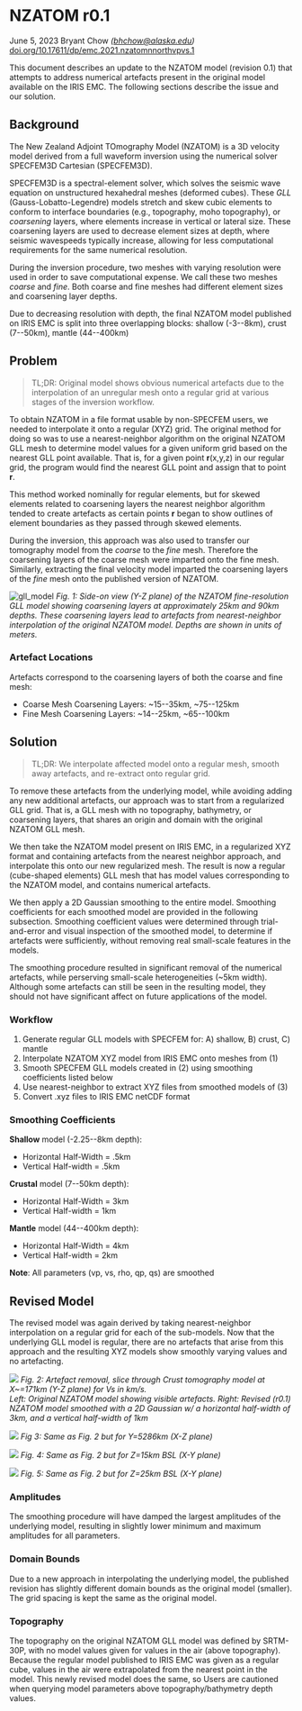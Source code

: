 # NZATOM r0.1

June 5, 2023 
Bryant Chow *(bhchow@alaska.edu)*  
[doi.org/10.17611/dp/emc.2021.nzatomnnorthvpvs.1](https://doi.org/10.17611/dp/emc.2021.nzatomnnorthvpvs.1)

This document describes an update to the NZATOM model (revision 0.1) that 
attempts to address numerical artefacts present in the original model available
on the IRIS EMC. The following sections describe the issue and our solution.

## Background

The New Zealand Adjoint TOmography Model (NZATOM) is a 3D velocity model 
derived from a full waveform inversion using the numerical solver SPECFEM3D
Cartesian (SPECFEM3D). 

SPECFEM3D is a spectral-element solver, which solves the seismic wave equation on 
unstructured hexahedral meshes (deformed cubes). 
These *GLL* (Gauss-Lobatto-Legendre) models stretch and skew cubic elements to
conform to interface boundaries (e.g., topography, moho topography), or 
*coarsening* layers, where elements increase in vertical or lateral size. These
coarsening layers are used to decrease element sizes at depth, where seismic 
wavespeeds typically increase, allowing for less computational requirements
for the same numerical resolution. 

During the inversion procedure, two meshes with varying resolution were used
in order to save computational expense. We call these two meshes *coarse* 
and *fine*. Both coarse and fine meshes had different element sizes and
coarsening layer depths.

Due to decreasing resolution with depth, the final NZATOM model published on 
IRIS EMC is split into three overlapping blocks: shallow (-3--8km), 
crust (7--50km), mantle (44--400km)

## Problem

> TL;DR: Original model shows obvious numerical artefacts due to the 
  interpolation of an unregular mesh onto a regular grid at various stages 
  of the inversion workflow.

To obtain NZATOM in a file format usable by non-SPECFEM users, we needed to 
interpolate it onto a regular (XYZ) grid. The original method for doing so
was to use a nearest-neighbor algorithm on the original NZATOM GLL mesh to 
determine model values for a given uniform grid based on the nearest GLL point
available. That is, for a given point **r**(x,y,z) in our regular grid, the 
program would find the nearest GLL point and assign that to point **r**.

This method worked nominally for regular elements, but for skewed elements 
related to coarsening layers the nearest neighbor algorithm tended to create
artefacts as certain points **r** began to show outlines of element
boundaries as they passed through skewed elements.

During the inversion, this approach was also used to transfer our tomography 
model from the *coarse* to the *fine* mesh. Therefore the coarsening layers
of the coarse mesh were imparted onto the fine mesh. Similarly, extracting the
final velocity model imparted the coarsening layers of the *fine* mesh onto 
the published version of NZATOM.

![gll_model](https://user-images.githubusercontent.com/23055374/243476592-4078655a-1bef-48de-9341-9b6e1de34b37.png)
*Fig. 1: Side-on view (Y-Z plane) of the NZATOM fine-resolution GLL model showing coarsening layers at approximately 25km and 90km depths.
These coarsening layers lead to artefacts from nearest-neighbor interpolation of the original NZATOM model. Depths are shown in units of meters.*

### Artefact Locations

Artefacts correspond to the coarsening layers of both the coarse and fine mesh:

- Coarse Mesh Coarsening Layers: ~15--35km, ~75--125km  
- Fine Mesh Coarsening Layers: ~14--25km, ~65--100km  

## Solution

> TL;DR: We interpolate affected model onto a regular mesh, smooth away 
  artefacts, and re-extract onto regular grid.

To remove these artefacts from the underlying model, while avoiding adding any
new additional artefacts, our approach was to start from a regularized GLL grid.
That is, a GLL mesh with no topography, bathymetry, or coarsening layers, that
shares an origin and domain with the original NZATOM GLL mesh.

We then take the NZATOM model present on IRIS EMC, in a regularized XYZ format 
and containing artefacts from the nearest neighbor approach, and interpolate 
this onto our new regularized mesh. The result is now a regular (cube-shaped
elements) GLL mesh that has model values corresponding to the NZATOM model, and
contains numerical artefacts.

We then apply a 2D Gaussian smoothing to the entire model. Smoothing 
coefficients for each smoothed model are provided in the following subsection.
Smoothing coefficient values were determined through trial-and-error and visual 
inspection of the smoothed model, to determine if artefacts were sufficiently,
without removing real small-scale features in the models. 

The smoothing procedure resulted in significant removal of the numerical 
artefacts, while perserving small-scale heterogeneities (~5km width). Although
some artefacts can still be seen in the resulting model, they should not have
significant affect on future applications of the model. 

### Workflow

1. Generate regular GLL models with SPECFEM for: A) shallow, B) crust, C) mantle
2. Interpolate NZATOM XYZ model from IRIS EMC onto meshes from (1)
3. Smooth SPECFEM GLL models created in (2) using smoothing coefficients listed below
4. Use nearest-neighbor to extract XYZ files from smoothed models of (3)
5. Convert .xyz files to IRIS EMC netCDF format


### Smoothing Coefficients

**Shallow** model (-2.25--8km depth):  
- Horizontal Half-Width = .5km  
- Vertical Half-width = .5km  

**Crustal** model (7--50km depth):  
- Horizontal Half-Width = 3km  
- Vertical Half-width = 1km  

**Mantle** model (44--400km depth):  
- Horizontal Half-Width = 4km  
- Vertical Half-width = 2km  

**Note**: All parameters (vp, vs, rho, qp, qs) are smoothed

## Revised Model

The revised model was again derived by taking nearest-neighbor interpolation 
on a regular grid for each of the sub-models. Now that the underlying GLL model
is regular, there are no artefacts that arise from this approach and the 
resulting XYZ models show smoothly varying values and no artefacting. 

![](https://user-images.githubusercontent.com/23055374/243476681-43106c92-1742-4274-ba4b-2b60f9b4a308.png)
*Fig. 2: Artefact removal, slice through Crust tomography model at X~=171km (Y-Z plane) for Vs in km/s.  
Left: Original NZATOM model showing visible artefacts. Right: Revised (r0.1) NZATOM model smoothed with a 2D Gaussian 
w/ a horizontal half-width of 3km, and a vertical half-width of 1km*

![](https://user-images.githubusercontent.com/23055374/243476805-b3c5fe04-0ca2-4bb1-aa22-b4bfe5950441.png)
*Fig 3: Same as Fig. 2 but for Y=5286km (X-Z plane)*

![](https://user-images.githubusercontent.com/23055374/243476867-11fed8bd-b85b-4501-9bd6-bfc245923d64.png)
*Fig. 4: Same as Fig. 2 but for Z=15km BSL (X-Y plane)*

![](https://user-images.githubusercontent.com/23055374/243477033-7363b743-3cc4-4f57-b173-4996926922c2.png)
*Fig. 5: Same as Fig. 2 but for Z=25km BSL (X-Y plane)*


### Amplitudes

The smoothing procedure will have damped the largest amplitudes of the 
underlying model, resulting in slightly lower minimum and maximum amplitudes for 
all parameters.

### Domain Bounds

Due to a new approach in interpolating the underlying model, the published 
revision has slightly different domain bounds as the original model (smaller). 
The grid spacing is kept the same as the original model.

### Topography

The topography on the original NZATOM GLL model was defined by SRTM-30P, with 
no model values given for values in the air (above topography). Because the 
regular model published to IRIS EMC was given as a regular cube, values in the 
air were extrapolated from the nearest point in the model. This newly revised 
model does the same, so Users are cautioned when querying model parameters above 
topography/bathymetry depth values.

